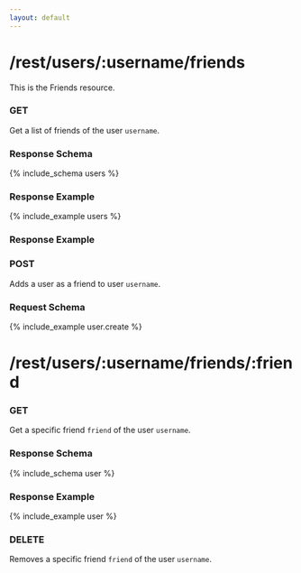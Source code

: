 ```yaml
---
layout: default
---
```


# /rest/users/:username/friends

This is the Friends resource.

### GET

Get a list of friends of the user `username`.

### Response Schema
{% include_schema users %}

### Response Example
{% include_example users %}

### Response Example

### POST

Adds a user as a friend to user `username`.

### Request Schema
{% include_example user.create %}

# /rest/users/:username/friends/:friend #

### GET 

Get a specific friend `friend` of the user `username`. 

### Response Schema
{% include_schema user %}
### Response Example
{% include_example user %}
	
### DELETE

Removes a specific friend `friend` of the user `username`.
	
